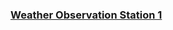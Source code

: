 ### [Weather Observation Station 1](https://www.hackerrank.com/challenges/weather-observation-station-1/problem)

